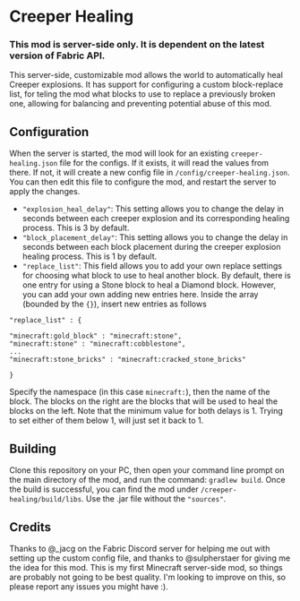 # Creeper Healing

### This mod is server-side only. It is dependent on the latest version of Fabric API.

This server-side, customizable mod allows the world to automatically heal Creeper explosions. It has support for configuring a custom block-replace list, for teling the mod what blocks to use to replace a previously broken one, allowing for balancing and preventing potential abuse of this mod.

## Configuration
When the server is started, the mod will look for an existing `creeper-healing.json` file for the configs. If it exists, it will read the values from there. If not, it will create a new config file in `/config/creeper-healing.json`. You can then edit this file to configure the mod, and restart the server to apply the changes.

- `"explosion_heal_delay"`: This setting allows you to change the delay in seconds between each creeper explosion and its corresponding healing process. This is 3 by default.
- `"block_placement_delay"`: This setting allows you to change the delay in seconds between each block placement during the creeper explosion healing process. This is 1 by default.
- `"replace_list"`: This field allows you to add your own replace settings for choosing what block to use to heal another block. By default, there is one entry for using a Stone block to heal a Diamond block. However, you can add your own adding new entries here. Inside the array (bounded by the `{}`), insert new entries as follows
```
"replace_list" : {

"minecraft:gold_block" : "minecraft:stone",
"minecraft:stone" : "minecraft:cobblestone",
...
"minecraft:stone_bricks" : "minecraft:cracked_stone_bricks"

}
```
Specify the namespace (in this case `minecraft:`), then the name of the block. The blocks on the right are the blocks that will be used to heal the blocks on the left. Note that the minimum value for both delays is 1. Trying to set either of them below 1, will just set it back to 1.


## Building

Clone this repository on your PC, then open your command line prompt on the main directory of the mod, and run the command: `gradlew build`. Once the build is successful, you can find the mod under `/creeper-healing/build/libs`. Use the .jar file without the `"sources"`.

## Credits

Thanks to @_jacg on the Fabric Discord server for helping me out with setting up the custom config file, and thanks to @sulpherstaer for giving me the idea for this mod. This is my first Minecraft server-side mod, so things are probably not going to be best quality. I'm looking to improve on this, so please report any issues you might have :).
